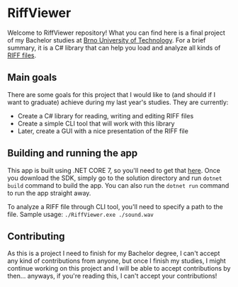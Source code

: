 # RiffViewer
Welcome to RiffViewer repository! What you can find here is a final project of my Bachelor studies at [Brno University of Technology](https://www.vut.cz/en/). For a brief summary, it is a C# library that can help you load and analyze all kinds of [RIFF files](https://en.wikipedia.org/wiki/Resource_Interchange_File_Format).

## Main goals
There are some goals for this project that I would like to (and should if I want to graduate) achieve during my last year's studies. They are currently:

- Create a C# library for reading, writing and editing RIFF files
- Create a simple CLI tool that will work with this library
- Later, create a GUI with a nice presentation of the RIFF file

## Building and running the app
This app is built using .NET CORE 7, so you'll need to get that [here](https://dotnet.microsoft.com/en-us/download/dotnet/7.0). Once you download the SDK, simply go to the solution directory and run `dotnet build` command to build the app. You can also run the `dotnet run` command to run the app straight away.

To analyze a RIFF file through CLI tool, you'll need to specify a path to the file. Sample usage: `./RiffViewer.exe ./sound.wav`

## Contributing
As this is a project I need to finish for my Bachelor degree, I can't accept any kind of contributions from anyone, but once I finish my studies, I might continue working on this project and I will be able to accept contributions by then... anyways, if you're reading this, I can't accept your contributions!
